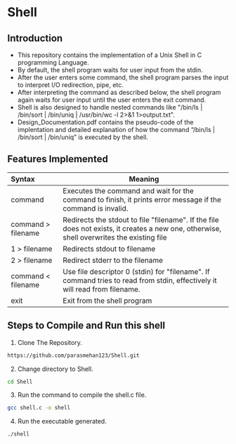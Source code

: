 # Shell
## Introduction
* This repository contains the implementation of a Unix Shell in C programming Language.
* By default, the shell program waits for user input from the stdin.
* After the user enters some command, the shell program parses the input to interpret I/O redirection, pipe, etc.
* After interpreting the command as described below, the shell program again waits for user input until the user enters the exit command.
* Shell is also designed to handle nested commands like "/bin/ls | /bin/sort | /bin/uniq | /usr/bin/wc -l 2>&1 1>output.txt". 
* Design_Documentation.pdf contains the pseudo-code of the implentation and detailed explanation of how the command “/bin/ls | /bin/sort | /bin/uniq” is executed by the shell.
## Features Implemented
| Syntax               | Meaning                                                                                                                                   |
|:---------------------------------|-------------------------------------------------------------------------------------------------------------------------------------------|
| command              | Executes the command and wait for the command to finish, it prints error message if the command is invalid.                               |
| command  >  filename | Redirects the stdout to file "filename". If the file does not exists, it creates a new one, otherwise, shell overwrites the existing file |
| 1 > filename         | Redirects stdout to filename                                                                                                              |
| 2 > filename         | Redirect stderr to the filename                                                                                                           |
| command  <  filename | Use file descriptor 0 (stdin) for "filename". If command tries to read from stdin, effectively it will read from filename.                |
| exit                 | Exit from the shell program                                                                                                               |

## Steps to Compile and Run this shell
1. Clone The Repository.
```bash
https://github.com/parasmehan123/Shell.git
```
2. Change directory to Shell.
```bash
cd Shell
```
3. Run the command to compile the shell.c file.
```bash
gcc shell.c -o shell
```
4. Run the executable generated.
```
./shell
```
